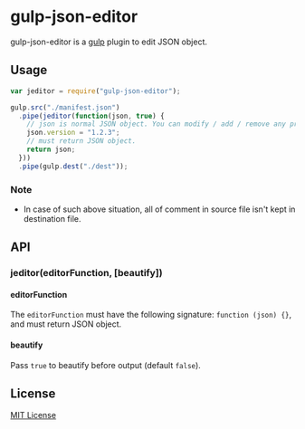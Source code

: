 # gulp-json-editor

gulp-json-editor is a [gulp](https://github.com/wearefractal/gulp) plugin to edit JSON object.

## Usage
```javascript
var jeditor = require("gulp-json-editor");

gulp.src("./manifest.json")
  .pipe(jeditor(function(json, true) {
    // json is normal JSON object. You can modify / add / remove any properties.
    json.version = "1.2.3";
    // must return JSON object.
    return json;
  }))
  .pipe(gulp.dest("./dest"));
```

### Note
- In case of such above situation, all of comment in source file isn't kept in destination file.

## API
### jeditor(editorFunction, [beautify])
#### editorFunction
The `editorFunction` must have the following signature: `function (json) {}`, and must return JSON object.

#### beautify
Pass `true` to beautify before output (default `false`).

## License
[MIT License](http://en.wikipedia.org/wiki/MIT_License)